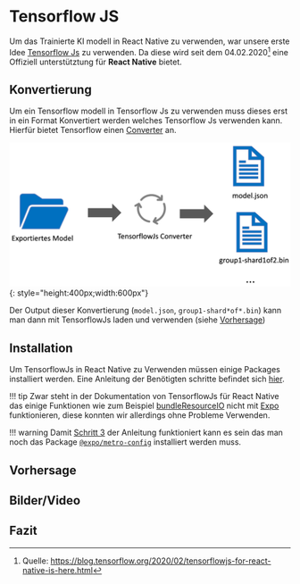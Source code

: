 # Tensorflow JS

Um das Trainierte KI modell in React Native zu verwenden, war unsere erste Idee [Tensorflow Js](https://www.tensorflow.org/js) zu verwenden.
Da diese wird seit dem 04.02.2020[^1] eine Offiziell unterstütztung für **React Native** bietet.

## Konvertierung

Um ein Tensorflow modell in Tensorflow Js zu verwenden muss dieses erst in ein Format Konvertiert werden welches Tensorflow Js verwenden kann.
Hierfür bietet Tensorflow einen [Converter](https://www.tensorflow.org/js/guide/conversion) an.

![TensorflowJS Konvertierung](../assets/images/app/convert_tensorflow_js.png){: style="height:400px;width:600px"}

<!--TODO anleitung?-->

Der Output dieser Konvertierung (`model.json`, `group1-shard*of*.bin`) kann man dann mit TensorflowJs laden und verwenden (siehe [Vorhersage](#vorhersage))

## Installation

Um TensorflowJs in React Native zu Verwenden müssen einige Packages installiert werden. Eine Anleitung der Benötigten schritte befindet sich [hier](https://www.npmjs.com/package/@tensorflow/tfjs-react-native#expo-compatibility).

!!! tip
    Zwar steht in der Dokumentation von TensorflowJs für React Native das einige Funktionen wie zum Beispiel [bundleResourceIO](https://js.tensorflow.org/api_react_native/latest/#bundleResourceIO) nicht mit [Expo](https://expo.io/) funktionieren, diese konnten wir allerdings ohne Probleme Verwenden.

!!! warning
    Damit [Schritt 3](https://www.npmjs.com/package/@tensorflow/tfjs-react-native#step-3-configure-metro) der Anleitung funktioniert kann es sein das man noch das Package [`@expo/metro-config`](https://www.npmjs.com/package/@expo/metro-config) installiert werden muss.

## Vorhersage

## Bilder/Video

## Fazit

[^1]: Quelle: https://blog.tensorflow.org/2020/02/tensorflowjs-for-react-native-is-here.html

